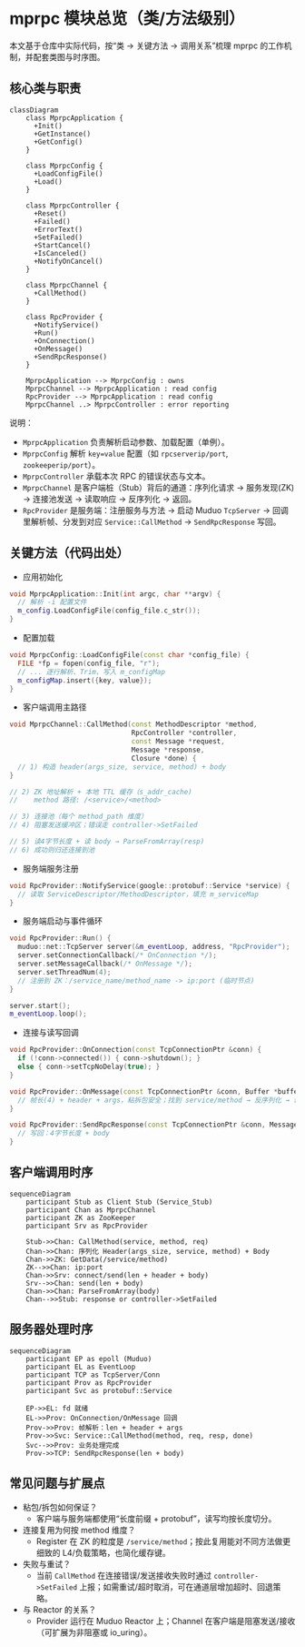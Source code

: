 # mprpc 模块总览（类/方法级别）

本文基于仓库中实际代码，按“类 → 关键方法 → 调用关系”梳理 mprpc 的工作机制，并配套类图与时序图。

## 核心类与职责

```mermaid
classDiagram
    class MprpcApplication {
      +Init()
      +GetInstance()
      +GetConfig()
    }

    class MprpcConfig {
      +LoadConfigFile()
      +Load()
    }

    class MprpcController {
      +Reset()
      +Failed()
      +ErrorText()
      +SetFailed()
      +StartCancel()
      +IsCanceled()
      +NotifyOnCancel()
    }

    class MprpcChannel {
      +CallMethod()
    }

    class RpcProvider {
      +NotifyService()
      +Run()
      +OnConnection()
      +OnMessage()
      +SendRpcResponse()
    }

    MprpcApplication --> MprpcConfig : owns
    MprpcChannel --> MprpcApplication : read config
    RpcProvider --> MprpcApplication : read config
    MprpcChannel ..> MprpcController : error reporting
```

说明：

- `MprpcApplication` 负责解析启动参数、加载配置（单例）。
- `MprpcConfig` 解析 `key=value` 配置（如 `rpcserverip/port`, `zookeeperip/port`）。
- `MprpcController` 承载本次 RPC 的错误状态与文本。
- `MprpcChannel` 是客户端桩（Stub）背后的通道：序列化请求 → 服务发现(ZK) → 连接池发送 → 读取响应 → 反序列化 → 返回。
- `RpcProvider` 是服务端：注册服务与方法 → 启动 Muduo `TcpServer` → 回调里解析帧、分发到对应 `Service::CallMethod` → `SendRpcResponse` 写回。

## 关键方法（代码出处）

- 应用初始化

```1:20:mprpc/src/mprpcapplication.cc
void MprpcApplication::Init(int argc, char **argv) {
  // 解析 -i 配置文件
  m_config.LoadConfigFile(config_file.c_str());
}
```

- 配置加载

```27:44:mprpc/src/mprpcconfig.cc
void MprpcConfig::LoadConfigFile(const char *config_file) {
  FILE *fp = fopen(config_file, "r");
  // ... 逐行解析、Trim、写入 m_configMap
  m_configMap.insert({key, value});
}
```

- 客户端调用主路径

```24:33:mprpc/src/mprpcchannel.cc
void MprpcChannel::CallMethod(const MethodDescriptor *method,
                              RpcController *controller,
                              const Message *request,
                              Message *response,
                              Closure *done) {
  // 1) 构造 header(args_size, service, method) + body
}
```

```72:120:mprpc/src/mprpcchannel.cc
// 2) ZK 地址解析 + 本地 TTL 缓存（s_addr_cache)
//    method 路径: /<service>/<method>
```

```121:163:mprpc/src/mprpcchannel.cc
// 3) 连接池（每个 method_path 维度）
// 4) 阻塞发送缓冲区；错误走 controller->SetFailed
```

```180:223:mprpc/src/mprpcchannel.cc
// 5) 读4字节长度 + 读 body → ParseFromArray(resp)
// 6) 成功则归还连接到池
```
- 服务端服务注册
```14:41:mprpc/src/rpcprovider.cc
void RpcProvider::NotifyService(google::protobuf::Service *service) {
  // 读取 ServiceDescriptor/MethodDescriptor，填充 m_serviceMap
}
```

 - 服务端启动与事件循环

```45:64:mprpc/src/rpcprovider.cc
void RpcProvider::Run() {
  muduo::net::TcpServer server(&m_eventLoop, address, "RpcProvider");
  server.setConnectionCallback(/* OnConnection */);
  server.setMessageCallback(/* OnMessage */);
  server.setThreadNum(4);
  // 注册到 ZK：/service_name/method_name -> ip:port (临时节点)
}
```

```96:99:mprpc/src/rpcprovider.cc
server.start();
m_eventLoop.loop();
```

 - 连接与读写回调

```101:113:mprpc/src/rpcprovider.cc
void RpcProvider::OnConnection(const TcpConnectionPtr &conn) {
  if (!conn->connected()) { conn->shutdown(); }
  else { conn->setTcpNoDelay(true); }
}
```

```124:203:mprpc/src/rpcprovider.cc
void RpcProvider::OnMessage(const TcpConnectionPtr &conn, Buffer *buffer, Timestamp) {
  // 帧长(4) + header + args，粘拆包安全；找到 service/method → 反序列化 → 调用 Service::CallMethod
}
```

```206:219:mprpc/src/rpcprovider.cc
void RpcProvider::SendRpcResponse(const TcpConnectionPtr &conn, Message *response) {
  // 写回：4字节长度 + body
}
```

## 客户端调用时序

```mermaid
sequenceDiagram
    participant Stub as Client Stub (Service_Stub)
    participant Chan as MprpcChannel
    participant ZK as ZooKeeper
    participant Srv as RpcProvider

    Stub->>Chan: CallMethod(service, method, req)
    Chan->>Chan: 序列化 Header(args_size, service, method) + Body
    Chan->>ZK: GetData(/service/method)
    ZK-->>Chan: ip:port
    Chan->>Srv: connect/send(len + header + body)
    Srv-->>Chan: send(len + body)
    Chan->>Chan: ParseFromArray(body)
    Chan-->>Stub: response or controller->SetFailed
```

## 服务器处理时序

```mermaid
sequenceDiagram
    participant EP as epoll (Muduo)
    participant EL as EventLoop
    participant TCP as TcpServer/Conn
    participant Prov as RpcProvider
    participant Svc as protobuf::Service

    EP->>EL: fd 就绪
    EL->>Prov: OnConnection/OnMessage 回调
    Prov->>Prov: 帧解析：len + header + args
    Prov->>Svc: Service::CallMethod(method, req, resp, done)
    Svc-->>Prov: 业务处理完成
    Prov->>TCP: SendRpcResponse(len + body)
```

## 常见问题与扩展点

- 粘包/拆包如何保证？
  - 客户端与服务端都使用“长度前缀 + protobuf”，读写均按长度切分。
- 连接复用为何按 method 维度？
  - Register 在 ZK 的粒度是 `/service/method`；按此复用能对不同方法做更细致的 L4/负载策略，也简化缓存键。
- 失败与重试？
  - 当前 `CallMethod` 在连接错误/发送接收失败时通过 `controller->SetFailed` 上报；如需重试/超时取消，可在通道层增加超时、回退策略。
- 与 Reactor 的关系？
  - Provider 运行在 Muduo Reactor 上；Channel 在客户端是阻塞发送/接收（可扩展为非阻塞或 io_uring）。
